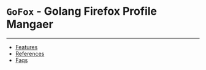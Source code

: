 # `GoFox` - Golang Firefox Profile Mangaer

---

- [Features](./docs/design/features.md)
- [References](./docs/research/references.md)
- [Faqs](./docs/usage/faqs.md)

